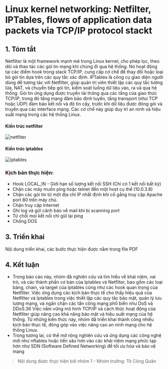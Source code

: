 # Linux kernel networking: Netfilter, IPTables, flows of application data packets via TCP/IP protocol stackt

## 1. Tóm tắt
Netfilter là một framework mạnh mẽ trong Linux kernel, cho phép lọc, theo dõi
và thao tác các gói tin mạng khi chúng đi qua hệ thống. Nó hoạt động tại các
điểm hook trong stack TCP/IP, cung cấp cơ chế để thay đổi hoặc loại bỏ gói tin
dựa trên các quy tắc xác định. IPTables là công cụ giao diện người dùng để
tương tác với Netfilter, giúp quản trị viên thiết lập các quy tắc tường lửa, NAT,
và chuyển tiếp gói tin, kiểm soát luồng dữ liệu vào, ra và qua hệ thống. Gói tin
ứng dụng được truyền tải thông qua các tầng của giao thức TCP/IP, trong đó
tầng mạng đảm bảo định tuyến, tầng transport (như TCP hoặc UDP) đảm bảo
kết nối và độ tin cậy, trước khi dữ liệu được đóng gói và truyền qua các
interface mạng. Các cơ chế này giúp duy trì an ninh và hiệu suất mạng trong
các hệ thống Linux.

#### Kiến trúc netfilter
![netfilter](https://encrypted-tbn0.gstatic.com/images?q=tbn:ANd9GcSJJRj8tEzAjJR0SCbKtNzh5NZo4htSYacMFA&s)

#### Kiến trúc iptables
![iptables](https://encrypted-tbn0.gstatic.com/images?q=tbn:ANd9GcREMbYKbxtluDzxnkgMphl2qh2ptjhjqHcFwg&s)

### Kịch bản thực hiện: ###
- Hook LOCAL_IN - Giới hạn số lượng kết nối SSH (Chỉ có 1 kết nối bất kỳ)
- Chặn các máy muốn ping hoặc telnet đến một host cụ thể (10.0.3.8)
- Chặn các gói tin từ một địa chỉ IP nhất định khi cố gắng truy cập Apache port 80 trên máy chủ.
- Chặn truy cập Internet
- Ghi log và gửi cảnh báo về mail khi bị scanning port
- Từ chối mọi kết nối chỉ giữ lại ping
- Chống DOS
## 3. Triển khai
Nội dung triển khai, các bước thực hiện được nằm trong file PDF
## 4. Kết luận
- Trong báo cáo này, nhóm đã nghiên cứu và tìm hiểu về khái niệm, vai trò, và
các thành phần cơ bản của Iptables và Netfilter, bao gồm các loại bảng, chain,
và target của Iptables cũng như các hook quan trọng của Netfilter. Việc ứng
dụng các kịch bản thực tế cho thấy hiệu quả của Netfilter và Iptables trong việc
thiết lập các quy tắc bảo mật, quản lý lưu lượng mạng, và ngăn chặn các tấn
công mạng phổ biến như DoS và DDoS.36
Việc nắm vững mô hình TCP/IP và cách thức hoạt động của Netfilter giúp
nâng cao khả năng bảo mật và hiệu suất mạng của hệ thống. Từ những kiến
thức này, nhóm đã triển khai thành công nhiều kịch bản thực tế, đóng góp vào
việc nâng cao an ninh mạng cho hệ thống Linux.
- Trong tương lai, có thể mở rộng nghiên cứu và ứng dụng các công nghệ mới
như nftables hoặc tiến sâu hơn vào các khái niệm mạng phức tạp hơn như SDN
(Software Defined Networking) để tối ưu hóa và bảo vệ mạng
> Nội dung được thực hiện bởi nhóm 1 - Nhóm trưởng: Tô Công Quân
